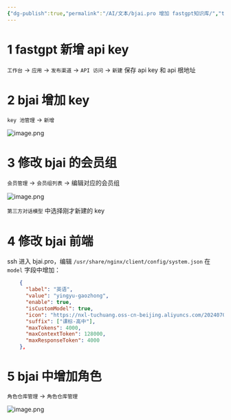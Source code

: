 ```yaml
---
{"dg-publish":true,"permalink":"/AI/文本/bjai.pro 增加 fastgpt知识库/","tags":["fastgpt"]}
---
```


# 1 fastgpt 新增 api key
`工作台` -> `应用` -> `发布渠道` -> `API 访问` -> `新建`
保存 api key 和 api 根地址


# 2 bjai 增加 key
`key 池管理` -> `新增`

![image.png](https://nxl-tuchuang.oss-cn-beijing.aliyuncs.com/202408191302538.png)

# 3 修改 bjai 的会员组
`会员管理` -> `会员组列表` -> 编辑对应的会员组

![image.png](https://nxl-tuchuang.oss-cn-beijing.aliyuncs.com/202408191304999.png)

`第三方对话模型` 中选择刚才新建的 key

# 4 修改 bjai 前端

ssh 进入 bjai.pro，编辑 `/usr/share/nginx/client/config/system.json`
在 `model` 字段中增加：
```json
    {
      "label": "英语",
      "value": "yingyu-gaozhong",
      "enable": true,
      "isCustomModel": true,
      "icon": "https://nxl-tuchuang.oss-cn-beijing.aliyuncs.com/202407011423257.png",
      "suffix": ["课标-高中"],
      "maxTokens": 4000,
      "maxContextToken": 128000,
      "maxResponseToken": 4000
    },
```

# 5 bjai 中增加角色

`角色仓库管理` -> `角色仓库管理`

![image.png](https://nxl-tuchuang.oss-cn-beijing.aliyuncs.com/202408191343540.png)
